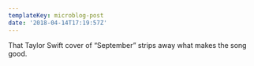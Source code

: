 ```yaml
---
templateKey: microblog-post
date: '2018-04-14T17:19:57Z'
---
```


That Taylor Swift cover of “September” strips away what makes the song good.

